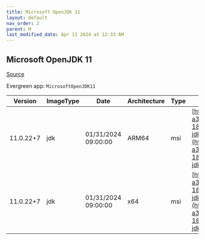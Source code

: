```yaml
---
title: Microsoft OpenJDK 11
layout: default
nav_order: 2
parent: M
last_modified_date: Apr 11 2024 at 12:33 AM
---
```


## Microsoft OpenJDK 11

[Source](https://www.microsoft.com/openjdk)

Evergreen app: `MicrosoftOpenJDK11`

| Version   | ImageType | Date                | Architecture | Type | URI                                                                                                                                                                                                                                                                                                                                                |
| --------- | --------- | ------------------- | ------------ | ---- | -------------------------------------------------------------------------------------------------------------------------------------------------------------------------------------------------------------------------------------------------------------------------------------------------------------------------------------------------- |
| 11.0.22+7 | jdk       | 01/31/2024 09:00:00 | ARM64        | msi  | [https://download.visualstudio.microsoft.com/download/pr/b7d3a390-a348-4cfd-bc67-18d61581da06/af4d73e5002422bec29c97ac79e39e64/microsoft-jdk-11.0.22-windows-aarch64.msi](https://download.visualstudio.microsoft.com/download/pr/b7d3a390-a348-4cfd-bc67-18d61581da06/af4d73e5002422bec29c97ac79e39e64/microsoft-jdk-11.0.22-windows-aarch64.msi) |
| 11.0.22+7 | jdk       | 01/31/2024 09:00:00 | x64          | msi  | [https://download.visualstudio.microsoft.com/download/pr/b7d3a390-a348-4cfd-bc67-18d61581da06/9e67d6b35babee3f9f179a8da2bbd94e/microsoft-jdk-11.0.22-windows-x64.msi](https://download.visualstudio.microsoft.com/download/pr/b7d3a390-a348-4cfd-bc67-18d61581da06/9e67d6b35babee3f9f179a8da2bbd94e/microsoft-jdk-11.0.22-windows-x64.msi)         |
